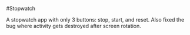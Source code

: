 #Stopwatch 

A stopwatch app with only 3 buttons: stop, start, and reset. Also fixed the bug where activity gets destroyed after screen rotation. 